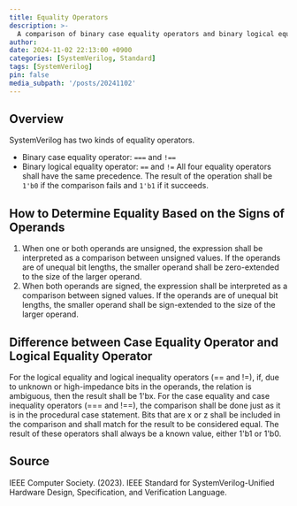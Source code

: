 ```yaml
---
title: Equality Operators
description: >-
  A comparison of binary case equality operators and binary logical equality operators
author:
date: 2024-11-02 22:13:00 +0900
categories: [SystemVerilog, Standard]
tags: [SystemVerilog]
pin: false
media_subpath: '/posts/20241102'
---
```


## Overview
SystemVerilog has two kinds of equality operators.
  - Binary case equality operator: `===` and `!==`
  - Binary logical equality operator: `==` and `!=`
All four equality operators shall have the same precedence. The result of the operation shall be `1'b0` if the comparison fails and `1'b1` if it succeeds.

## How to Determine Equality Based on the Signs of Operands
1. When one or both operands are unsigned, the expression shall be interpreted as a comparison between unsigned values. If the operands are of unequal bit lengths, the smaller operand shall be zero-extended to the size of the larger operand.
2. When both operands are signed, the expression shall be interpreted as a comparison between signed values. If the operands are of unequal bit lengths, the smaller operand shall be sign-extended to the size of the larger operand.

## Difference between Case Equality Operator and Logical Equality Operator
For the logical equality and logical inequality operators (== and !=), if, due to unknown or high-impedance bits in the operands, the relation is ambiguous, then the result shall be 1'bx.
For the case equality and case inequality operators (=== and !==), the comparison shall be done just as it is in the procedural case statement. Bits that are x or z shall be included in the comparison and shall match for the result to be considered equal. The result of these operators shall always be a known value, either 1'b1 or 1'b0.

## Source
IEEE Computer Society. (2023). IEEE Standard for SystemVerilog-Unified Hardware Design, Specification, and Verification Language.